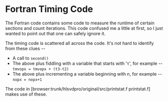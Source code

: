 # Fortran Timing Code
The Fortran code contains some code to measure the runtime of certain sections and count iterations. This code confused me a little at first, so I just wanted to point out that one can safely ignore it.

The timing code is scattered all across the code. It's not hard to identify from these clues --

 * A call to `second()`
 * The above plus fiddling with a variable that starts with '`t`', for example -- `tmvopx = tmvopx + (t3-t2)`
 * The above plus incrementing a variable beginning with n, for example -- `nopx = nopx+1`

The code in [browser:trunk/hlsvdpro/original/src/printstat.f printstat.f] makes use of these.

